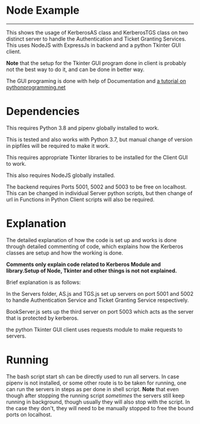 # Node Example

<hr />

This shows the usage of KerberosAS class and KerberosTGS class on two distinct server to handle the Authentication and Ticket Granting Services. This uses NodeJS with ExpressJs in backend and a python Tkinter GUI client.

<strong>Note</strong> that the setup for the Tkinter GUI program done in client is probably not the best way to do it, and can be done in better way.

The GUI programing is done with help of Documentation and <a href='https://pythonprogramming.net/change-show-new-frame-tkinter/'>a tutorial on pythonprogramming.net</a>

# Dependencies

This requires Python 3.8 and pipenv globally installed to work.

This is tested and also works with Python 3.7, but manual change of version in pipfiles will be required to make it work.

This requires appropriate Tkinter libraries to be installed for the Client GUI to work.

This also requires NodeJS globally installed.

The backend requires Ports 5001, 5002 and 5003 to be free on localhost.
This can be changed in individual Server python scripts, but then change of url in Functions in Python Client scripts will also be required.

# Explanation

The detailed explanation of how the code is set up and works is done through detailed commenting of code, which explains how the Kerberos classes are setup and how the working is done.

<strong>Comments only explain code related to Kerberos Module and library.Setup of Node, Tkinter and other things is not not explained.</strong>

Brief explanation is as follows:

In the Servers folder, AS.js and TGS.js set up servers on port 5001 and 5002 to handle Authentication Service and Ticket Granting Service respectively.

BookServer.js sets up the third server on port 5003 which acts as the server that is protected by kerberos.

the python Tkinter GUI client uses requests module to make requests to servers.

# Running

The bash script start sh can be directly used to run all servers. In case pipenv is not installed, or some other route is to be taken for running, one can run the servers in steps as per done in shell script.
<strong>Note</strong> that even though after stopping the running script _sometimes_ the servers still keep running in background, though usually they will also stop with the script. In the case they don't, they will need to be manually stopped to free the bound ports on localhost.
